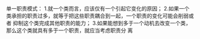 单一职责模式：
    1.就一个类而言，应该仅有一个引起它变化的原因；
    2.如果一个类承担的职责过多，就等于把这些职责耦合到一起，一个职责的变化可能会削弱或者
     抑制这个类完成其他职责的能力；
    3.如果能想到多于一个动机去改变一个类，那么这个类就具有多于一个职责，就应当考虑职责分
     离